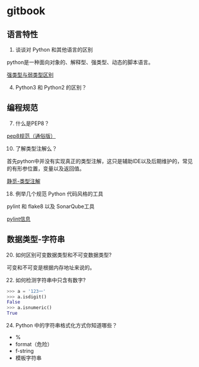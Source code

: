 # gitbook

## 语言特性

01. 谈谈对 Python 和其他语言的区别

python是一种面向对象的、解释型、强类型、动态的脚本语言。

[强类型与弱类型区别](https://gitee.com/vnote/vnote_python/blob/c645baab09418741e932333c910ce7e49223413f/%E5%BE%85%E6%95%B4%E7%90%86/%E5%BC%BA%E7%B1%BB%E5%9E%8B%E8%AF%AD%E8%A8%80%E4%B8%8E%E5%BC%B1%E7%B1%BB%E5%9E%8B%E8%AF%AD%E8%A8%80.md)

04. Python3 和 Python2 的区别？

## 编程规范

07. 什么是PEP8？

[pep8规范（通俗版）](https://gitee.com/Jesse3692/python_note/blob/1a857c2936f3fe6b5c0db848718466ff4d38aa7f/docs/pep8%E8%A7%84%E8%8C%83.md)

10. 了解类型注解么？

首先python中并没有实现真正的类型注解，这只是辅助IDE以及后期维护的，常见的有形参位置，变量以及返回值。

[静觅-类型注解](https://cuiqingcai.com/7071.html)

18. 例举几个规范 Python 代码风格的工具

pylint 和 flake8 以及 SonarQube工具

[pylint信息](https://gitee.com/vnote/vnote_python/blob/68778103cfb801d7cac4a5a2c157f9b418c22aab/%E5%B8%B8%E7%94%A8%E5%B7%A5%E5%85%B7%E5%92%8C%E6%A8%A1%E5%9D%97/pylint%20messages.md)

## 数据类型-字符串

20. 如何区别可变数据类型和不可变数据类型?

可变和不可变是根据内存地址来说的。

22. 如何检测字符串中只含有数字?

``` Python
>>> a = '123一'
>>> a.isdigit()
False
>>> a.isnumeric()
True
```

24. Python 中的字符串格式化方式你知道哪些？

* %
* format（危险）
* f-string
* 模板字符串

[](https://gitee.com/vnote/vnote_python/blob/4c091f5a5d01af27549ad9107a1e07a5d8945cfa/Document/%E6%95%B0%E6%8D%AE%E7%B1%BB%E5%9E%8B/%E6%95%B0%E6%8D%AE%E7%B1%BB%E5%9E%8B.md#字符串的格式化操作)
